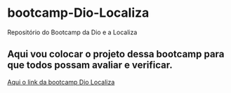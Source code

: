 # bootcamp-Dio-Localiza
Repositório do Bootcamp da Dio e a Localiza

## Aqui vou colocar o projeto dessa bootcamp para que todos possam avaliar e verificar.

[Aqui o link da bootcamp Dio Localiza](https://web.dio.me/track/localiza-net-developer-2)
